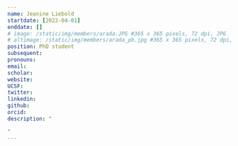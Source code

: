 ```yaml
---
name: Jeanine Liebold
startdate: [2022-04-01]
enddate: []
# image: /static/img/members/arada.JPG #365 x 365 pixels, 72 dpi, JPG
# altimage: /static/img/members/arada_pb.jpg #365 x 365 pixels, 72 dpi, JPG
position: PhD student
subsequent: 
pronouns: 
email:  
scholar:
website:
UCSF:
twitter:
linkedin: 
github:
orcid:
description: "

"
---
```

